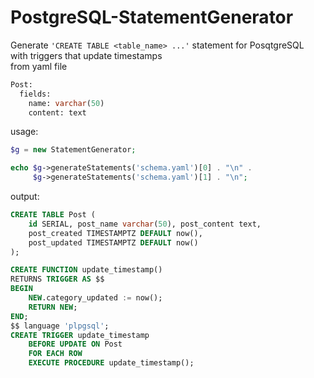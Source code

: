 # PostgreSQL-StatementGenerator
Generate ```'CREATE TABLE <table_name> ...'``` statement for PosqtgreSQL<br>
with triggers that update timestamps<br>
from yaml file<br>

```sql
Post:
  fields:
    name: varchar(50)
    content: text
```

usage:
```php
$g = new StatementGenerator;

echo $g->generateStatements('schema.yaml')[0] . "\n" .
     $g->generateStatements('schema.yaml')[1] . "\n";
```

output:
```sql
CREATE TABLE Post (
	id SERIAL, post_name varchar(50), post_content text,
	post_created TIMESTAMPTZ DEFAULT now(),
	post_updated TIMESTAMPTZ DEFAULT now()
);

CREATE FUNCTION update_timestamp()	
RETURNS TRIGGER AS $$
BEGIN
    NEW.category_updated := now();
    RETURN NEW;	
END;
$$ language 'plpgsql';
CREATE TRIGGER update_timestamp
	BEFORE UPDATE ON Post
	FOR EACH ROW
	EXECUTE PROCEDURE update_timestamp();
```
